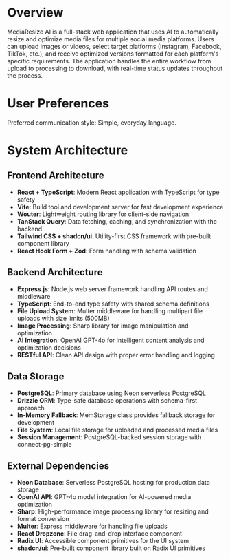 # Overview

MediaResize AI is a full-stack web application that uses AI to automatically resize and optimize media files for multiple social media platforms. Users can upload images or videos, select target platforms (Instagram, Facebook, TikTok, etc.), and receive optimized versions formatted for each platform's specific requirements. The application handles the entire workflow from upload to processing to download, with real-time status updates throughout the process.

# User Preferences

Preferred communication style: Simple, everyday language.

# System Architecture

## Frontend Architecture
- **React + TypeScript**: Modern React application with TypeScript for type safety
- **Vite**: Build tool and development server for fast development experience
- **Wouter**: Lightweight routing library for client-side navigation
- **TanStack Query**: Data fetching, caching, and synchronization with the backend
- **Tailwind CSS + shadcn/ui**: Utility-first CSS framework with pre-built component library
- **React Hook Form + Zod**: Form handling with schema validation

## Backend Architecture
- **Express.js**: Node.js web server framework handling API routes and middleware
- **TypeScript**: End-to-end type safety with shared schema definitions
- **File Upload System**: Multer middleware for handling multipart file uploads with size limits (500MB)
- **Image Processing**: Sharp library for image manipulation and optimization
- **AI Integration**: OpenAI GPT-4o for intelligent content analysis and optimization decisions
- **RESTful API**: Clean API design with proper error handling and logging

## Data Storage
- **PostgreSQL**: Primary database using Neon serverless PostgreSQL
- **Drizzle ORM**: Type-safe database operations with schema-first approach
- **In-Memory Fallback**: MemStorage class provides fallback storage for development
- **File System**: Local file storage for uploaded and processed media files
- **Session Management**: PostgreSQL-backed session storage with connect-pg-simple

## External Dependencies
- **Neon Database**: Serverless PostgreSQL hosting for production data storage
- **OpenAI API**: GPT-4o model integration for AI-powered media optimization
- **Sharp**: High-performance image processing library for resizing and format conversion
- **Multer**: Express middleware for handling file uploads
- **React Dropzone**: File drag-and-drop interface component
- **Radix UI**: Accessible component primitives for the UI system
- **shadcn/ui**: Pre-built component library built on Radix UI primitives